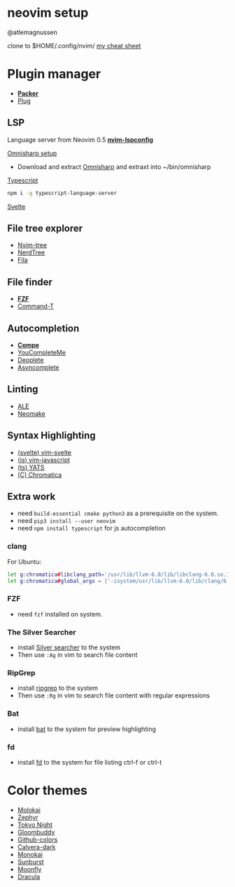 # neovim setup 
@atlemagnussen

clone to $HOME/.config/nvim/
[my cheat sheet](./cheatsheet.md)
# Plugin manager
- **[Packer](https://github.com/wbthomason/packer.nvim)**
- [Plug](https://github.com/junegunn/vim-plug)


## LSP
Language server from Neovim 0.5
**[nvim-lspconfig](https://github.com/neovim/nvim-lspconfig)**

[Omnisharp setup](https://github.com/neovim/nvim-lspconfig/blob/master/CONFIG.md#omnisharp)
 - Download and extract [Omnisharp](https://github.com/OmniSharp/omnisharp-roslyn) and extraxt into ~/bin/omnisharp

[Typescript](https://github.com/neovim/nvim-lspconfig/blob/master/CONFIG.md#tsserver)
```sh
npm i -g typescript-language-server
```

[Svelte](https://github.com/neovim/nvim-lspconfig/blob/master/CONFIG.md#svelte)


## File tree explorer
- [Nvim-tree](https://github.com/kyazdani42/nvim-tree.lua)
- [NerdTree](https://github.com/scrooloose/nerdtree)
- [Fila](https://github.com/lambdalisue/fila.vim)

## File finder
- **[FZF](https://github.com/junegunn/fzf.vim)**
- [Command-T](https://github.com/wincent/command-t)

## Autocompletion
- **[Compe](https://github.com/hrsh7th/nvim-compe)**
- [YouCompleteMe](https://github.com/ycm-core/YouCompleteMe)
- [Deoplete](https://github.com/Shougo/deoplete.nvim)
- [Asyncomplete](https://github.com/prabirshrestha/asyncomplete.vim)

## Linting
- [ALE](https://github.com/dense-analysis/ale)
- [Neomake](https://github.com/neomake/neomake)

## Syntax Highlighting
- [(svelte) vim-svelte](https://github.com/evanleck/vim-svelte)
- [(js) vim-javascript](https://github.com/pangloss/vim-javascript)
- [(ts) YATS](https://github.com/HerringtonDarkholme/yats.vim)
- [(C) Chromatica](https://github.com/arakashic/chromatica.nvim)

## Extra work
- need `build-essential cmake python3` as a prerequisite on the system.
- need `pip3 install --user neovim`
- need `npm install typescript` for js autocompletion

### clang
For Ubuntu:
```sh
let g:chromatica#libclang_path='/usr/lib/llvm-6.0/lib/libclang-6.0.so.1'
let g:chromatica#global_args = ['-isystem/usr/lib/llvm-6.0/lib/clang/6.0.0/include']
```
### FZF
- need `fzf` installed on system.

### The Silver Searcher
- install [Silver searcher](https://github.com/ggreer/the_silver_searcher) to the system
- Then use `:Ag` in vim to search file content

### RipGrep
- install [ripgrep](https://github.com/BurntSushi/ripgrep) to the system
- Then use `:Rg` in vim to search file content with regular expressions

### Bat
- install [bat](https://github.com/sharkdp/bat) to the system for preview highlighting

### fd 
- install [fd](https://github.com/sharkdp/fd) to the system for file listing ctrl-f or ctrl-t

# Color themes
- [Molokai](https://github.com/tomasr/molokai)
- [Zephyr](https://github.com/glepnir/zephyr-nvim)
- [Tokyo Night](https://github.com/folke/tokyonight.nvim)
- [Gloombuddy](https://github.com/bkegley/gloombuddy)
- [Github-colors](https://github.com/lourenci/github-colors)
- [Calvera-dark](https://github.com/yashguptaz/calvera-dark.nvim)
- [Monokai](https://github.com/sickill/vim-monokai)
- [Sunburst](https://github.com/sickill/vim-sunburst)
- [Moonfly](https://github.com/bluz71/vim-moonfly-colors)
- [Dracula](https://github.com/dracula/vim)

